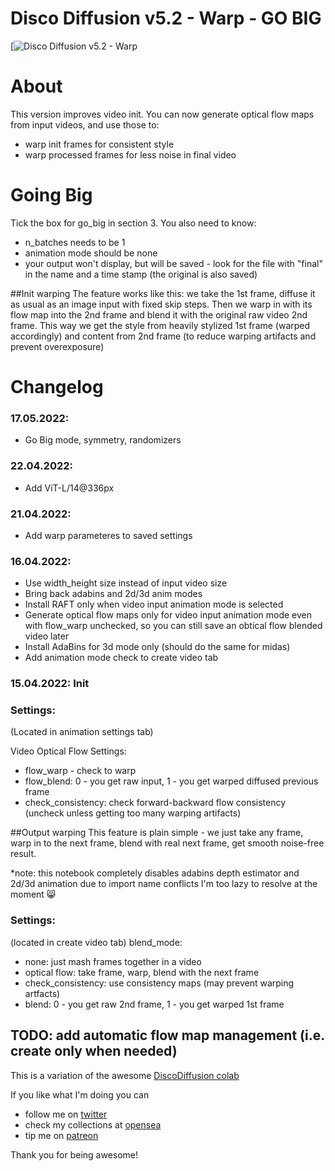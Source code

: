 # Disco Diffusion v5.2 - Warp - GO BIG

[![Disco Diffusion v5.2 - Warp](https://colab.research.google.com/github/lowfuel/DiscoDiffusion-Warp-gobig/blob/main/Disco_Diffusion_v5_2_Warp_goBIG.ipynb)

# About
This version improves video init. You can now generate optical flow maps from input videos, and use those to:
- warp init frames for consistent style 
- warp processed frames for less noise in final video

# Going Big
Tick the box for go_big in section 3. 
You also need to know:
- n_batches needs to be 1
- animation mode should be none
- your output won't display, but will be saved - look for the file with "final" in the name and a time stamp (the original is also saved)


##Init warping
The feature works like this: we take the 1st frame, diffuse it as usual as an image input with fixed skip steps. Then we warp in with its flow map into the 2nd frame and blend it with the original raw video 2nd frame. This way we get the style from heavily stylized 1st frame (warped accordingly) and content from 2nd frame (to reduce warping artifacts and prevent overexposure)

# Changelog
### 17.05.2022:
- Go Big mode, symmetry, randomizers
### 22.04.2022:
- Add ViT-L/14@336px
### 21.04.2022: 
- Add warp parameteres to saved settings
### 16.04.2022:
- Use width_height size instead of input video size
- Bring back adabins and 2d/3d anim modes
- Install RAFT only when video input animation mode is selected
- Generate optical flow maps only for video input animation mode even with flow_warp unchecked, so you can still save an obtical flow blended video later
- Install AdaBins for 3d mode only (should do the same for midas)
- Add animation mode check to create video tab 
### 15.04.2022: Init


### Settings: 
(Located in animation settings tab)

Video Optical Flow Settings:
- flow_warp - check to warp
- flow_blend: 0 - you get raw input, 1 - you get warped diffused previous frame 
- check_consistency: check forward-backward flow consistency (uncheck unless getting too many warping artifacts)

##Output warping
This feature is plain simple - we just take any frame, warp in to the next frame, blend with real next frame, get smooth noise-free result.

*note: this notebook completely disables adabins depth estimator and 2d/3d animation due to import name conflicts I'm too lazy to resolve at the moment 😸

### Settings: 
(located in create video tab)
blend_mode: 
- none: just mash frames together in a video
- optical flow: take frame, warp, blend with the next frame
- check_consistency: use consistency maps (may prevent warping artfacts)
- blend: 0 - you get raw 2nd frame, 1 - you get warped 1st frame

## TODO: add automatic flow map management (i.e. create only when needed)

This is a variation of the awesome [DiscoDiffusion colab](https://colab.research.google.com/github/alembics/disco-diffusion/blob/main/Disco_Diffusion.ipynb#scrollTo=Changelog)

If you like what I'm doing you can
- follow me on [twitter](https://twitter.com/devdef)
- check my collections at [opensea](https://opensea.io/collection/ai-scrapers)
- tip me on [patreon](https://www.patreon.com/sxela) 

Thank you for being awesome!
